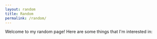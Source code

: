 ```yaml
---
layout: random
title: Random
permalink: /random/
---
```


Welcome to my random page! Here are some things that I'm interested in: 